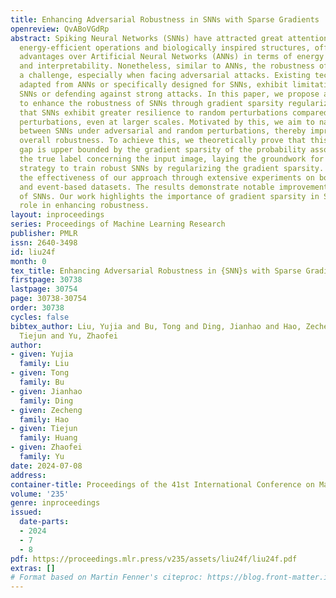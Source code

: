 ```yaml
---
title: Enhancing Adversarial Robustness in SNNs with Sparse Gradients
openreview: QvABoVGdRp
abstract: Spiking Neural Networks (SNNs) have attracted great attention for their
  energy-efficient operations and biologically inspired structures, offering potential
  advantages over Artificial Neural Networks (ANNs) in terms of energy efficiency
  and interpretability. Nonetheless, similar to ANNs, the robustness of SNNs remains
  a challenge, especially when facing adversarial attacks. Existing techniques, whether
  adapted from ANNs or specifically designed for SNNs, exhibit limitations in training
  SNNs or defending against strong attacks. In this paper, we propose a novel approach
  to enhance the robustness of SNNs through gradient sparsity regularization. We observe
  that SNNs exhibit greater resilience to random perturbations compared to adversarial
  perturbations, even at larger scales. Motivated by this, we aim to narrow the gap
  between SNNs under adversarial and random perturbations, thereby improving their
  overall robustness. To achieve this, we theoretically prove that this performance
  gap is upper bounded by the gradient sparsity of the probability associated with
  the true label concerning the input image, laying the groundwork for a practical
  strategy to train robust SNNs by regularizing the gradient sparsity. We validate
  the effectiveness of our approach through extensive experiments on both image-based
  and event-based datasets. The results demonstrate notable improvements in the robustness
  of SNNs. Our work highlights the importance of gradient sparsity in SNNs and its
  role in enhancing robustness.
layout: inproceedings
series: Proceedings of Machine Learning Research
publisher: PMLR
issn: 2640-3498
id: liu24f
month: 0
tex_title: Enhancing Adversarial Robustness in {SNN}s with Sparse Gradients
firstpage: 30738
lastpage: 30754
page: 30738-30754
order: 30738
cycles: false
bibtex_author: Liu, Yujia and Bu, Tong and Ding, Jianhao and Hao, Zecheng and Huang,
  Tiejun and Yu, Zhaofei
author:
- given: Yujia
  family: Liu
- given: Tong
  family: Bu
- given: Jianhao
  family: Ding
- given: Zecheng
  family: Hao
- given: Tiejun
  family: Huang
- given: Zhaofei
  family: Yu
date: 2024-07-08
address:
container-title: Proceedings of the 41st International Conference on Machine Learning
volume: '235'
genre: inproceedings
issued:
  date-parts:
  - 2024
  - 7
  - 8
pdf: https://proceedings.mlr.press/v235/assets/liu24f/liu24f.pdf
extras: []
# Format based on Martin Fenner's citeproc: https://blog.front-matter.io/posts/citeproc-yaml-for-bibliographies/
---
```

